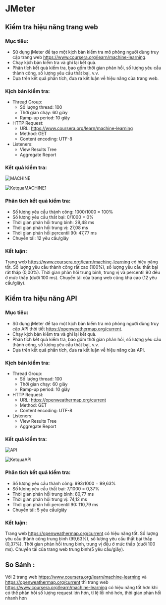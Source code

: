    # JMeter
## Kiểm tra hiệu năng trang web
  ### Mục tiêu:

  - Sử dụng jMeter để tạo một kịch bản kiểm tra mô phỏng người dùng truy cập trang web https://www.coursera.org/learn/machine-learning.
  - Chạy kịch bản kiểm tra và ghi lại kết quả.
  - Phân tích kết quả kiểm tra, bao gồm thời gian phản hồi, số lượng yêu cầu thành công, số lượng yêu cầu thất bại, v.v.
  - Dựa trên kết quả phân tích, đưa ra kết luận về hiệu năng của trang web.

  ### Kịch bản kiểm tra:

- Thread Group:
  - Số lượng thread: 100
  - Thời gian chạy: 60 giây
  - Ramp-up period: 10 giây
- HTTP Request:
  - URL: https://www.coursera.org/learn/machine-learning
  - Method: GET
  - Content encoding: UTF-8
- Listeners:
  - View Results Tree
  - Aggregate Report
### Kết quả kiểm tra:
![MACHINE](https://github.com/Nguyenha2112/Jmeter/assets/96609701/c866cbbc-3926-42e0-8869-753a6663d6e4)

![KetquaMACHINE1](https://github.com/Nguyenha2112/Jmeter/assets/96609701/6955348d-c9a4-4547-b58e-212fdab470b0)



### Phân tích kết quả kiểm tra:

- Số lượng yêu cầu thành công: 1000/1000 = 100%
- Số lượng yêu cầu thất bại: 0/1000 = 0%
- Thời gian phản hồi trung bình: 29,48 ms
- Thời gian phản hồi trung vị: 27,08 ms
- Thời gian phản hồi percentil 90: 47,77 ms
- Chuyển tải: 12 yêu cầu/giây
  
### Kết luận:
Trang web https://www.coursera.org/learn/machine-learning có hiệu năng tốt. Số lượng yêu cầu thành công rất cao (100%), số lượng yêu cầu thất bại rất thấp (0,00%). Thời gian phản hồi trung bình, trung vị và percentil 90 đều ở mức thấp (dưới 100 ms). Chuyển tải của trang web cũng khá cao (12 yêu cầu/giây).

## Kiểm tra hiệu năng API

### Mục tiêu:

- Sử dụng jMeter để tạo một kịch bản kiểm tra mô phỏng người dùng truy cập API thời tiết https://openweathermap.org/current.
- Chạy kịch bản kiểm tra và ghi lại kết quả.
- Phân tích kết quả kiểm tra, bao gồm thời gian phản hồi, số lượng yêu cầu thành công, số lượng yêu cầu thất bại, v.v.
- Dựa trên kết quả phân tích, đưa ra kết luận về hiệu năng của API.

  
### Kịch bản kiểm tra:
- Thread Group:
  - Số lượng thread: 100
  - Thời gian chạy: 60 giây
  - Ramp-up period: 10 giây
- HTTP Request:
  - URL: https://openweathermap.org/current
  - Method: GET
  - Content encoding: UTF-8
- Listeners:
  - View Results Tree
  - Aggregate Report
### Kết quả kiểm tra:

![API](https://github.com/Nguyenha2112/Jmeter/assets/96609701/0d3ed162-fcdf-465f-bda1-023ff27d7cb5)

![KetquaAPI](https://github.com/Nguyenha2112/Jmeter/assets/96609701/cf31058f-fde5-4247-853c-f007df79034a)


### Phân tích kết quả kiểm tra:

- Số lượng yêu cầu thành công: 993/1000 = 99,63%
- Số lượng yêu cầu thất bại: 7/1000 = 0,37%
- Thời gian phản hồi trung bình: 80,77 ms
- Thời gian phản hồi trung vị: 74,12 ms
- Thời gian phản hồi percentil 90: 110,79 ms
- Chuyển tải: 5 yêu cầu/giây
  
### Kết luận:
Trang web https://openweathermap.org/current có hiệu năng tốt. Số lượng yêu cầu thành công trung bình (99,63%), số lượng yêu cầu thất bại thấp (0,37%). Thời gian phản hồi trung bình, trung vị đều ở mức thấp (dưới 100 ms). Chuyển tải của trang web trung bình(5 yêu cầu/giây).

## So Sánh :
Với 2 trang web https://www.coursera.org/learn/machine-learning và https://openweathermap.org/current thì trang web https://www.coursera.org/learn/machine-learning có hiệu năng tốt hơn khi có thể phản hồi số lượng request lớn hơn, tỉ lệ lỗi nhỏ hơn, thời gian phản hồi nhanh hơn
